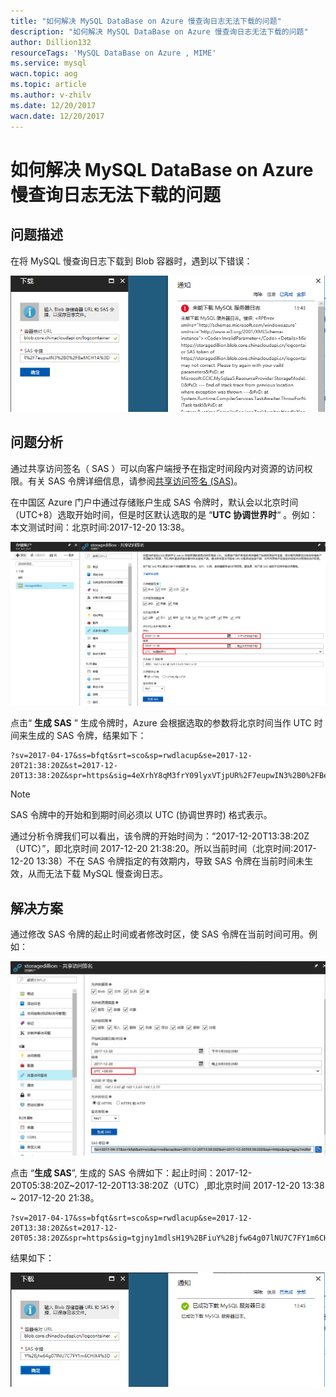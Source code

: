 ```yaml
---
title: "如何解决 MySQL DataBase on Azure 慢查询日志无法下载的问题"
description: "如何解决 MySQL DataBase on Azure 慢查询日志无法下载的问题"
author: Dillion132
resourceTags: 'MySQL DataBase on Azure , MIME'
ms.service: mysql
wacn.topic: aog
ms.topic: article
ms.author: v-zhilv
ms.date: 12/20/2017
wacn.date: 12/20/2017
---
```


# 如何解决 MySQL DataBase on Azure 慢查询日志无法下载的问题

## 问题描述

在将 MySQL 慢查询日志下载到 Blob 容器时，遇到以下错误：

![error](./media/aog-mysql-download-mysql-slow-query-log/error.PNG)

## 问题分析

通过共享访问签名（ SAS ）可以向客户端授予在指定时间段内对资源的访问权限。有关 SAS 令牌详细信息，请参阅[共享访问签名 (SAS)](https://docs.azure.cn/storage/common/storage-dotnet-shared-access-signature-part-1)。

在中国区 Azure 门户中通过存储账户生成 SAS 令牌时，默认会以北京时间（UTC+8）选取开始时间，但是时区默认选取的是 “**UTC 协调世界时**“ 。例如：本文测试时间：北京时间:2017-12-20 13:38。

![Capture1](./media/aog-mysql-download-mysql-slow-query-log/Capture1.PNG)

点击“ **生成 SAS** ” 生成令牌时，Azure 会根据选取的参数将北京时间当作 UTC 时间来生成的 SAS 令牌，结果如下：

```
?sv=2017-04-17&ss=bfqt&srt=sco&sp=rwdlacup&se=2017-12-20T21:38:20Z&st=2017-12-20T13:38:20Z&spr=https&sig=4eXrhY8qM3frY09lyxVTjpUR%2F7eupwIN3%2B0%2FBeMCH1A%3D
```

>[!NOTE]
>SAS 令牌中的开始和到期时间必须以 UTC (协调世界时) 格式表示。

通过分析令牌我们可以看出，该令牌的开始时间为：“2017-12-20T13:38:20Z（UTC）”，即北京时间 2017-12-20 21:38:20。所以当前时间（北京时间:2017-12-20 13:38）不在 SAS 令牌指定的有效期内，导致 SAS 令牌在当前时间未生效，从而无法下载 MySQL 慢查询日志。

## 解决方案

通过修改 SAS 令牌的起止时间或者修改时区，使 SAS 令牌在当前时间可用。例如：

![method1](./media/aog-mysql-download-mysql-slow-query-log/method1.PNG)

点击 “**生成 SAS**”, 生成的 SAS 令牌如下：起止时间：2017-12-20T05:38:20Z~2017-12-20T13:38:20Z（UTC）,即北京时间 2017-12-20 13:38 ~ 2017-12-20 21:38。

```
?sv=2017-04-17&ss=bfqt&srt=sco&sp=rwdlacup&se=2017-12-20T13:38:20Z&st=2017-12-20T05:38:20Z&spr=https&sig=tgjny1mdlsH19%2BFiuY%2Bjfw64g07lNU7C7FY1m6CHlX4%3D
```

结果如下：

![success1](./media/aog-mysql-download-mysql-slow-query-log/success1.PNG)